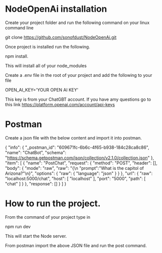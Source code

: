 # NodeOpenAi installation

Create your project folder and run the following command on your linux command line

git clone https://github.com/sonofdust/NodeOpenAi.git

Once project is installed run the following.

npm install.

This will install all of your node_modules

Create a .env file in the root of your project and add the following to your file

OPEN_AI_KEY='YOUR OPEN AI KEY'

This key is from your ChatGBT account. If you have amy questions go to this link https://platform.openai.com/account/api-keys

# Postman

Create a json file with the below content and import it into postman.

{
"info": {
"\_postman_id": "609671fc-6b6c-4f65-b938-184c28ca8c86",
"name": "ChatBot",
"schema": "https://schema.getpostman.com/json/collection/v2.1.0/collection.json"
},
"item": [
{
"name": "PostChat",
"request": {
"method": "POST",
"header": [],
"body": {
"mode": "raw",
"raw": "{\n \"prompt\":\"What is the capitol of Arizona?\"\n}",
"options": {
"raw": {
"language": "json"
}
}
},
"url": {
"raw": "localhost:5000/chat",
"host": [
"localhost"
],
"port": "5000",
"path": [
"chat"
]
}
},
"response": []
}
]
}

# How to run the project.

From the command of your project type in

npm run dev

This will start the Node server.

From postman import the above JSON file and run the post command.
